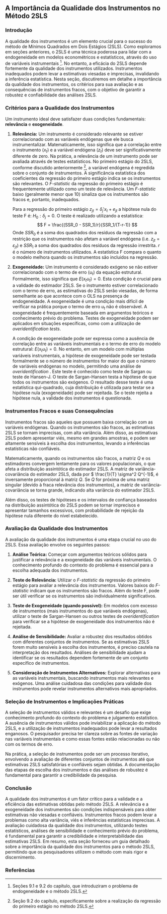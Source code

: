 ## A Importância da Qualidade dos Instrumentos no Método 2SLS

### Introdução

A qualidade dos instrumentos é um elemento crucial para o sucesso do método de Mínimos Quadrados em Dois Estágios (2SLS). Como exploramos em seções anteriores, o 2SLS é uma técnica poderosa para lidar com a endogeneidade em modelos econométricos e estatísticos, através do uso de variáveis instrumentais [^1]. No entanto, a eficácia do 2SLS depende fortemente da qualidade dos instrumentos utilizados. Instrumentos inadequados podem levar a estimativas viesadas e imprecisas, invalidando a inferência estatística. Nesta seção, discutiremos em detalhe a importância da qualidade dos instrumentos, os critérios para sua avaliação e as consequências de instrumentos fracos, com o objetivo de garantir a robustez e confiabilidade das análises 2SLS.

### Critérios para a Qualidade dos Instrumentos

Um instrumento ideal deve satisfazer duas condições fundamentais: **relevância** e **exogeneidade**.

1.  **Relevância:** Um instrumento é considerado relevante se estiver correlacionado com as variáveis endógenas que ele busca instrumentalizar. Matematicamente, isso significa que a correlação entre o instrumento ($x_t$) e a variável endógena ($z_t$) deve ser significativamente diferente de zero. Na prática, a relevância de um instrumento pode ser avaliada através de testes estatísticos. No primeiro estágio do 2SLS, conforme discutido anteriormente [^2], a variável endógena é regredida sobre o conjunto de instrumentos. A significância estatística dos coeficientes da regressão do primeiro estágio indica se os instrumentos são relevantes. O *F-statistic* da regressão do primeiro estágio é frequentemente utilizado como um teste de relevância. Um *F-statistic* baixo (geralmente menor que 10) sinaliza que os instrumentos são fracos e, portanto, inadequados.

    Para a regressão do primeiro estágio $z_{jt} = \delta_j' x_t + e_{jt}$ a hipótese nula do teste F é: $H_0: \delta_j = 0$. O teste é realizado utilizando a estatística:
        $$
        F = \frac{(SSR_0 - SSR_1)/r}{SSR_1/(T-r-1)}
        $$
    Onde $SSR_0$ é a soma dos quadrados dos resíduos da regressão com a restrição que os instrumentos não afetam a variável endógena (i.e. $z_{jt} = \varepsilon_{jt}$) e $SSR_1$ a soma dos quadrados dos resíduos da regressão irrestrita. $r$ é o número de instrumentos utilizados. A estatística F compara o quanto o modelo melhora quando os instrumentos são incluidos na regressão.

2.  **Exogeneidade:** Um instrumento é considerado exógeno se não estiver correlacionado com o termo de erro ($u_t$) da equação estrutural. Formalmente, isso significa que $E(x_t u_t) = 0$. Esta condição é crucial para a validade do estimador 2SLS. Se o instrumento estiver correlacionado com o termo de erro, as estimativas do 2SLS serão viesadas, de forma semelhante ao que acontece com o OLS na presença de endogeneidade. A exogeneidade é uma condição mais difícil de verificar na prática porque o termo de erro $u_t$ não é observável. A exogeneidade é frequentemente baseada em argumentos teóricos e conhecimento prévio do problema. Testes de exogeneidade podem ser aplicados em situações específicas, como com a utilização de *overidentification tests*.

    A condição de exogeneidade pode ser expressa como a ausência de correlação entre as variáveis instrumentais e o termo de erro do modelo estrutural: $E(x_t u_t) = 0$. No entanto, em um modelo com múltiplas variáveis instrumentais, a hipótese de exogeneidade pode ser testada formalmente se o número de instrumentos for maior do que o número de variáveis endógenas no modelo, permitindo uma análise de *overidentification* . Este teste é conhecido como teste de Sargan ou teste de Hansen-J. O teste de Sargan-Hansen testa a hipótese de que todos os instrumentos são exógenos. O resultado desse teste é uma estatística qui-quadrado, cuja distribuição é utilizada para testar se a hipótese nula (exogeneidade) pode ser rejeitada. Se o teste rejeita a hipótese nula, a validade dos instrumentos é questionada.

### Instrumentos Fracos e suas Consequências

Instrumentos fracos são aqueles que possuem baixa correlação com as variáveis endógenas. Quando os instrumentos são fracos, as estimativas 2SLS se tornam imprecisas, com alta variância. Além disso, as estimativas 2SLS podem apresentar viés, mesmo em grandes amostras, e podem ser altamente sensíveis à escolha dos instrumentos, levando a inferências estatísticas não confiáveis.

Matematicamente, quando os instrumentos são fracos, a matriz $Q$ e os estimadores convergem lentamente para os valores populacionais, o que afeta a distribuição assintótica do estimador 2SLS. A matriz de variância-covariância do estimador 2SLS, dada por $ \frac{1}{T} \sigma^2 Q^{-1}$, é inversamente proporcional à matriz $Q$. Se $Q$ for próxima de uma matriz singular (devido à fraca relevância dos instrumentos), a matriz de variância-covariância se torna grande, indicando alta variância do estimador 2SLS.

Além disso, os testes de hipóteses e os intervalos de confiança baseados na distribuição assintótica do 2SLS podem se tornar imprecisos e apresentar tamanhos excessivos, com probabilidade de rejeição da hipótese nula diferente do nível estabelecido.

### Avaliação da Qualidade dos Instrumentos

A avaliação da qualidade dos instrumentos é uma etapa crucial no uso do 2SLS. Essa avaliação envolve os seguintes passos:

1.  **Análise Teórica:** Começar com argumentos teóricos sólidos para justificar a relevância e a exogeneidade das variáveis instrumentais. O conhecimento profundo do contexto do problema é essencial para a escolha adequada dos instrumentos.

2.  **Teste de Relevância:** Utilizar o *F-statistic* da regressão do primeiro estágio para avaliar a relevância dos instrumentos. Valores baixos do *F-statistic* indicam que os instrumentos são fracos. Além do teste F, pode ser útil verificar se os instrumentos são individualmente significativos.

3.  **Teste de Exogeneidade (quando possível):** Em modelos com excesso de instrumentos (mais instrumentos do que variáveis endógenas), utilizar o teste de Sargan-Hansen ou outros testes de *overidentification* para verificar se a hipótese de exogeneidade dos instrumentos não é rejeitada.

4.  **Análise de Sensibilidade:** Avaliar a robustez dos resultados obtidos com diferentes conjuntos de instrumentos. Se as estimativas 2SLS forem muito sensíveis à escolha dos instrumentos, é preciso cautela na interpretação dos resultados. Análises de sensibilidade ajudam a identificar se os resultados dependem fortemente de um conjunto específico de instrumentos.

5.  **Consideração de Instrumentos Alternativos:** Explorar alternativas para as variáveis instrumentais, buscando instrumentos mais relevantes e exógenos. Uma análise cuidadosa das condições para validade dos instrumentos pode revelar instrumentos alternativos mais apropriados.

### Seleção de Instrumentos e Implicações Práticas

A seleção de instrumentos válidos e relevantes é um desafio que exige conhecimento profundo do contexto do problema e julgamento estatístico. A ausência de instrumentos válidos pode inviabilizar a aplicação do método 2SLS, e a utilização de instrumentos inadequados pode levar a resultados enganosos. O pesquisador precisa ter clareza sobre as fontes de variação nas variáveis instrumentais e como essas fontes estão relacionadas ou não com os termos de erro.

Na prática, a seleção de instrumentos pode ser um processo iterativo, envolvendo a avaliação de diferentes conjuntos de instrumentos até que estimativas 2SLS satisfatórias e confiáveis sejam obtidas. A documentação das etapas de escolha dos instrumentos e das análises de robustez é fundamental para garantir a credibilidade da pesquisa.

### Conclusão

A qualidade dos instrumentos é um fator crítico para a validade e a eficiência das estimativas obtidas pelo método 2SLS. A relevância e a exogeneidade dos instrumentos são condições indispensáveis para obter estimativas não viesadas e confiáveis. Instrumentos fracos podem levar a problemas como alta variância, viés e inferências estatísticas imprecisas. A avaliação cuidadosa da qualidade dos instrumentos, utilizando testes estatísticos, análises de sensibilidade e conhecimento prévio do problema, é fundamental para garantir a credibilidade e interpretabilidade das estimativas 2SLS. Em resumo, esta seção forneceu um guia detalhado sobre a importância da qualidade dos instrumentos para o método 2SLS, permitindo que os pesquisadores utilizem o método com mais rigor e discernimento.

### Referências

[^1]: Seções 9.1 e 9.2 do capítulo, que introduziram o problema de endogeneidade e o método 2SLS.
[^2]: Seção 9.2 do capítulo, especificamente sobre a realização da regressão do primeiro estágio no método 2SLS.
<!-- END -->
